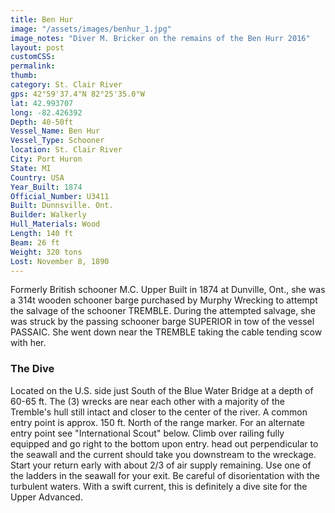 ```yaml
---
title: Ben Hur
image: "/assets/images/benhur_1.jpg"
image_notes: "Diver M. Bricker on the remains of the Ben Hurr 2016"
layout: post
customCSS:
permalink:
thumb:
category: St. Clair River
gps: 42°59'37.4"N 82°25'35.0"W
lat: 42.993707
long: -82.426392
Depth: 40-50ft
Vessel_Name: Ben Hur
Vessel_Type: Schooner
location: St. Clair River
City: Port Huron
State: MI
Country: USA
Year_Built: 1874
Official_Number: U3411
Built: Dunnsville. Ont.
Builder: Walkerly
Hull_Materials: Wood
Length: 140 ft
Beam: 26 ft
Weight: 320 tons
Lost: November 8, 1890
---
```


Formerly British schooner M.C. Upper Built in 1874 at Dunville, Ont., she was a 314t wooden schooner barge purchased by Murphy Wrecking to attempt the salvage of the schooner TREMBLE. During the attempted salvage, she was struck by the passing schooner barge SUPERIOR in tow of the vessel PASSAIC. She went down near the TREMBLE taking the cable tending scow with her.

### The Dive

Located on the U.S. side just South of the Blue Water Bridge at a depth of 60-65 ft. The (3) wrecks are near each other with a majority of the Tremble's hull still intact and closer to the center of the river. A common entry point is approx. 150 ft. North of the range marker. For an alternate entry point see "International Scout" below. Climb over railing fully equipped and go right to the bottom upon entry. head out perpendicular to the seawall and the current should take you downstream to the wreckage. Start your return early with about 2/3 of air supply remaining. Use one of the ladders in the seawall for your exit. Be careful of disorientation with the turbulent waters. With a swift current, this is definitely a dive site for the Upper Advanced.

